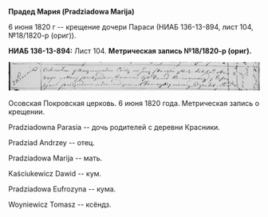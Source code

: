 **Прадед Мария (Pradziadowa Marija)**

6 июня 1820 г -- крещение дочери Параси (НИАБ 136-13-894, лист 104,
№18/1820-р (ориг)).

**НИАБ 136-13-894:** Лист 104. **Метрическая запись №18/1820-р (ориг).**

![](./media/14ebab97f79a3385749e94cee0b80971d1a9b5c8.png)

Осовская Покровская церковь. 6 июня 1820 года. Метрическая запись о
крещении.

Pradziadowna Parasia -- дочь родителей с деревни Красники.

Pradziad Andrzey -- отец.

Pradziadowa Marija -- мать.

Kaściukewicz Dawid -- кум.

Pradziadowa Eufrozyna -- кума.

Woyniewicz Tomasz -- ксёндз.
